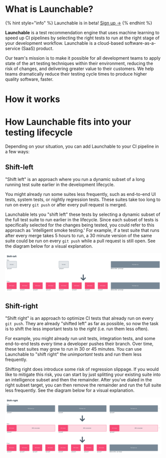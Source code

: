 # What is Launchable?

{% hint style="info" %}
Launchable is in beta! [Sign up →](https://www.launchableinc.com/invite)
{% endhint %}

**Launchable** is a test recommendation engine that uses machine learning to speed up CI pipelines by selecting the right tests to run at the right stage of your development workflow. Launchable is a cloud-based software-as-a-service (SaaS) product.

Our team's mission is to make it possible for all development teams to apply state of the art testing techniques within their environment, reducing the risk of changes, and delivering greater value to their customers. We help teams dramatically reduce their testing cycle times to produce higher quality software, faster.

# How it works

# How Launchable fits into your testing lifecycle

Depending on your situation, you can add Launchable to your CI pipeline in a few ways:

## Shift-left

"Shift left" is an approach where you run a dynamic subset of a long running test suite earlier in the development lifecycle.

You might already run some suites less frequently, such as end-to-end UI tests, system tests, or nightly regression tests. These suites take too long to run on every `git push` or after every pull request is merged.

Launchable lets you "shift left" these tests by selecting a dynamic subset of the full test suite to run earlier in the lifecycle. Since each subset of tests is specifically selected for the changes being tested, you could refer to this approach as 'intelligent smoke testing.' For example, if a test suite that runs after every merge takes 5 hours to run, a 30 minute version of the same suite could be run on every `git push` while a pull request is still open. See the diagram below for a visual explanation.

![](.gitbook/assets/shift-left.png)

## Shift-right

"Shift right" is an approach to optimize CI tests that already run on every `git push`. They are already "shifted left" as far as possible, so now the task is to shift the less important tests to the _right_ (i.e. run them less often).

For example, you might already run unit tests, integration tests, and some end-to-end tests every time a developer pushes their branch. Over time, these test suites may grow to run in 30 or 45 minutes. You can use Launchable to "shift right" the _unimportant_ tests and run them less frequently.

Shifting right does introduce some risk of regression slippage. If you would like to mitigate this risk, you can start by just splitting your existing suite into an intelligence subset and then the remainder. After you've dialed in the right subset target, you can then remove the remainder and run the full suite less frequently. See the diagram below for a visual explanation.

![](.gitbook/assets/shift-right.png)
